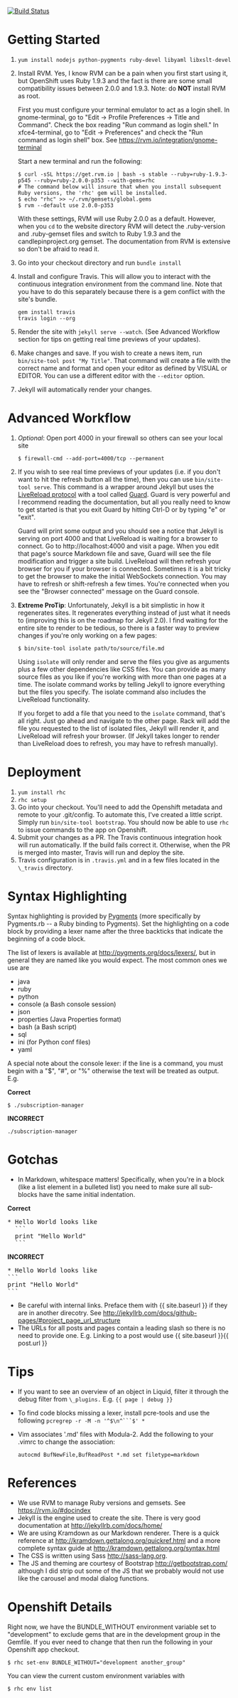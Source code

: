 [![Build Status](https://travis-ci.org/candlepin/candlepinproject.org.png)](https://travis-ci.org/candlepin/candlepinproject.org)

# Getting Started
1. `yum install nodejs python-pygments ruby-devel libyaml libxslt-devel`
1. Install RVM. Yes, I know RVM can be a pain when you first start using it, but OpenShift uses Ruby 1.9.3
   and the fact is there are some small compatibility issues between 2.0.0 and 1.9.3. Note: do **NOT** install
   RVM as root.

   First you must configure your terminal emulator to act as a login shell.  In gnome-terminal,
   go to "Edit -> Profile Preferences -> Title and Command".  Check the box reading
   "Run command as login shell."  In xfce4-terminal, go to "Edit -> Preferences"
   and check the "Run command as login shell" box.  See <https://rvm.io/integration/gnome-terminal>

   Start a new terminal and run the following:

   ```
   $ curl -sSL https://get.rvm.io | bash -s stable --ruby=ruby-1.9.3-p545 --ruby=ruby-2.0.0-p353 --with-gems=rhc
   # The command below will insure that when you install subsequent Ruby versions, the 'rhc' gem will be installed.
   $ echo "rhc" >> ~/.rvm/gemsets/global.gems
   $ rvm --default use 2.0.0-p353
   ```

   With these settings, RVM will use Ruby 2.0.0 as a default.  However, when you `cd` to the website directory
   RVM will detect the .ruby-version and .ruby-gemset files and switch to Ruby 1.9.3 and the candlepinproject.org
   gemset.  The documentation from RVM is extensive so don't be afraid to read it.
1. Go into your checkout directory and run `bundle install`
1. Install and configure Travis.  This will allow you to interact with the continuous integration 
   environment from the command line.  Note that you have to do this separately because there is a
   gem conflict with the site's bundle.
   ```
   gem install travis
   travis login --org
   ```
1. Render the site with `jekyll serve --watch`.  (See Advanced Workflow section for tips on getting real time
   previews of your updates).
1. Make changes and save.  If you wish to create a news item, run `bin/site-tool post "My Title"`.  That
   command will create a file with the correct name and format and open your editor as defined by VISUAL
   or EDITOR.  You can use a different editor with the `--editor` option.
1. Jekyll will automatically render your changes.

# Advanced Workflow
1. *Optional*: Open port 4000 in your firewall so others can see your local site

    ```
    $ firewall-cmd --add-port=4000/tcp --permanent
    ```
2. If you wish to see real time previews of your updates (i.e. if you don't
   want to hit the refresh button all the time), then you can use
   `bin/site-tool serve`.  This command is a wrapper around Jekyll but uses the
   [LiveReload protocol](http://feedback.livereload.com/knowledgebase/articles/86174-livereload-protocol)
   with a tool called [Guard](https://github.com/guard/guard).  Guard is very
   powerful and I recommend reading the documentation, but all you really need
   to know to get started is that you exit Guard by hitting Ctrl-D or by typing
   "e" or "exit".

   Guard will print some output and you should see a notice that Jekyll is
   serving on port 4000 and that LiveReload is waiting for a browser to
   connect.  Go to http://localhost:4000 and visit a page.  When you edit that
   page's source Markdown file and save, Guard will see the file modification
   and trigger a site build.  LiveReload will then refresh your browser for
   you if your browser is connected.  Sometimes it is a bit tricky to get the browser
   to make the initial WebSockets connection.  You may have to refresh or shift-refresh
   a few times.  You're connected when you see the "Browser connected" message on
   the Guard console.

3. **Extreme ProTip**: Unfortunately, Jekyll is a bit simplistic in how it
   regenerates sites.  It regenerates everything instead of just what it needs
   to (improving this is on the roadmap for Jekyll 2.0).  I find waiting for
   the entire site to render to be tedious, so there is a faster way to preview
   changes if you're only working on a few pages:

   ```
   $ bin/site-tool isolate path/to/source/file.md
   ```
   Using `isolate` will only render and serve the files you give as arguments
   plus a few other dependencies like CSS files.  You can provide as many
   source files as you like if you're working with more than one pages at a
   time.  The isolate command works by telling Jekyll to ignore everything but
   the files you specify.  The isolate command also includes the LiveReload
   functionality.

   If you forget to add a file that you need to the `isolate` command, that's all
   right.  Just go ahead and navigate to the other page.  Rack will add the file
   you requested to the list of isolated files, Jekyll will render it, and LiveReload
   will refresh your browser.  (If Jekyll takes longer to render than LiveReload does
   to refresh, you may have to refresh manually).

# Deployment
1. `yum install rhc`
1. `rhc setup`
1. Go into your checkout.  You'll need to add the Openshift metadata and remote to your .git/config.
   To automate this, I've created a little script.  Simply run `bin/site-tool bootstrap`.  You should
   now be able to use `rhc` to issue commands to the app on Openshift.
1. Submit your changes as a PR.  The Travis continuous integration hook will run automatically.  If the
   build fails correct it.  Otherwise, when the PR is merged into master, Travis will run and deploy the
   site.
1. Travis configuration is in `.travis.yml` and in a few files located in the `\_travis` directory.

# Syntax Highlighting
Syntax highlighting is provided by [Pygments](http://pygments.org) (more specifically by
Pygments.rb -- a Ruby binding to Pygments).  Set the highlighting on a code block by providing
a lexer name after the three backticks that indicate the beginning of a code block.

The list of lexers is available at <http://pygments.org/docs/lexers/>, but in general they are
named like you would expect.  The most common ones we use are

* java
* ruby
* python
* console (a Bash console session)
* json
* properties (Java Properties format)
* bash (a Bash script)
* sql
* ini (for Python conf files)
* yaml

A special note about the console lexer: if the line is a command, you must begin with a "$", "#", or "%"
otherwise the text will be treated as output.  E.g.

**Correct**

```console
$ ./subscription-manager
```

**INCORRECT**

```console
./subscription-manager
```

# Gotchas
* In Markdown, whitespace matters!  Specifically, when you're in a block (like a list element in a bulleted list)
  you need to make sure all sub-blocks have the same initial indentation.

**Correct**
<pre>
* Hello World looks like
  ```
  print "Hello World"
  ```
</pre>

**INCORRECT**
<pre>
* Hello World looks like
```
print "Hello World"
```
</pre>

* Be careful with internal links.  Preface them with {{ site.baseurl }} if they are in another direcotry.
  See <http://jekyllrb.com/docs/github-pages/#project_page_url_structure>
* The URLs for all posts and pages contain a leading slash so there is no need to provide one.  E.g. Linking to a post
  would use {{ site.baseurl }}{{ post.url }}

# Tips
* If you want to see an overview of an object in Liquid, filter it through the debug filter from `\_plugins.`
  E.g. `{{ page | debug }}`
* To find code blocks missing a lexer, install pcre-tools and use the following `pcregrep -r -M -n '^$\n^```$' *`
* Vim associates '.md' files with Modula-2.  Add the following to your .vimrc to change the association:

  ```
  autocmd BufNewFile,BufReadPost *.md set filetype=markdown
  ```

# References
* We use RVM to manage Ruby versions and gemsets.  See <https://rvm.io/#docindex>
* Jekyll is the engine used to create the site.  There is very good documentation at
  <http://jekyllrb.com/docs/home/>
* We are using Kramdown as our Markdown renderer. There is a quick reference at
  <http://kramdown.gettalong.org/quickref.html> and a more complete syntax guide at
  <http://kramdown.gettalong.org/syntax.html>
* The CSS is written using Sass <http://sass-lang.org>.
* The JS and theming are courtesy of Bootstrap <http://getbootstrap.com/> although
  I did strip out some of the JS that we probably would not use like the carousel and
  modal dialog functions.

# Openshift Details
Right now, we have the BUNDLE_WITHOUT environment variable set to "development"
to exclude gems that are in the development group in the Gemfile.  If you ever
need to change that then run the following in your Openshift app checkout.

```
$ rhc set-env BUNDLE_WITHOUT="development another_group"
```

You can view the current custom environment variables with

```
$ rhc env list
```
